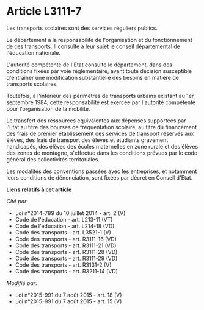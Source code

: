 # Article L3111-7

Les transports scolaires sont des services réguliers publics.

Le département a la responsabilité de l'organisation et du fonctionnement de ces transports. Il consulte à leur sujet le
conseil départemental de l'éducation nationale.

L'autorité compétente de l'Etat consulte le département, dans des conditions fixées par voie réglementaire, avant toute
décision susceptible d'entraîner une modification substantielle des besoins en matière de transports scolaires.

Toutefois, à l'intérieur des périmètres de transports urbains existant au 1er septembre 1984, cette responsabilité est
exercée par l'autorité compétente pour l'organisation de la mobilité.

Le transfert des ressources équivalentes aux dépenses supportées par l'Etat au titre des bourses de fréquentation scolaire,
au titre du financement des frais de premier établissement des services de transport réservés aux élèves, des frais de
transport des élèves et étudiants gravement handicapés, des élèves des écoles maternelles en zone rurale et des élèves des
zones de montagne, s'effectue dans les conditions prévues par le code général des collectivités territoriales.

Les modalités des conventions passées avec les entreprises, et notamment leurs conditions de dénonciation, sont fixées par
décret en Conseil d'Etat.

**Liens relatifs à cet article**

_Cité par_:

  - Loi n°2014-789 du 10 juillet 2014 - art. 2 (V)
  - Code de l'éducation - art. L213-11 (VT)
  - Code de l'éducation - art. L214-18 (VD)
  - Code des transports - art. L3521-1 (V)
  - Code des transports - art. R3111-16 (VD)
  - Code des transports - art. R3111-21 (VD)
  - Code des transports - art. R3111-28 (VD)
  - Code des transports - art. R3111-29 (VD)
  - Code des transports - art. R3131-2 (V)
  - Code des transports - art. R3211-14 (VD)

_Modifié par_:

  - Loi n°2015-991 du 7 août 2015 - art. 18 (V)
  - Loi n°2015-991 du 7 août 2015 - art. 15 (V)
